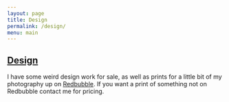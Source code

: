 ```yaml
---
layout: page
title: Design
permalink: /design/
menu: main
---
```


## [Design](/design)
I have some weird design work for sale, as well as prints for a little bit of my photography up on [Redbubble](https://www.redbubble.com/people/danecd/shop). If you want a print of something not on Redbubble contact me for pricing.